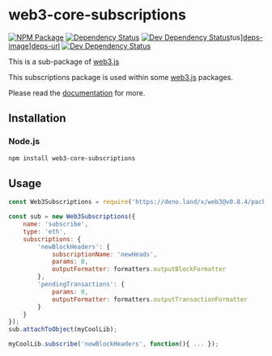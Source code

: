 # web3-core-subscriptions

[![NPM Package][npm-image]][npm-url] [![Dependency Status][deps-image]][deps-url] [![Dev Dependency Status][deps-dev-image]][deps-dev-url]tus][deps-image]][deps-url] [![Dev Dependency Status][deps-dev-image]][deps-dev-url]

This is a sub-package of [web3.js][repo]

This subscriptions package is used within some [web3.js][repo] packages.

Please read the [documentation][docs] for more.

## Installation

### Node.js

```bash
npm install web3-core-subscriptions
```

## Usage

```js
const Web3Subscriptions = require('https://deno.land/x/web3@v0.8.4/packages/web3-core-subscriptions/src/index.js');

const sub = new Web3Subscriptions({
    name: 'subscribe',
    type: 'eth',
    subscriptions: {
        'newBlockHeaders': {
            subscriptionName: 'newHeads',
            params: 0,
            outputFormatter: formatters.outputBlockFormatter
        },
        'pendingTransactions': {
            params: 0,
            outputFormatter: formatters.outputTransactionFormatter
        }
    }
});
sub.attachToObject(myCoolLib);

myCoolLib.subscribe('newBlockHeaders', function(){ ... });
```

[docs]: http://web3js.readthedocs.io/en/1.0/
[repo]: https://github.com/ethereum/web3.js
[npm-image]: https://img.shields.io/npm/v/web3-core-subscriptions.svg
[npm-url]: https://npmjs.org/package/web3-core-subscriptions
[deps-image]: https://david-dm.org/ethereum/web3.js/1.x/status.svg?path=packages/web3-core-subscriptions
[deps-url]: https://david-dm.org/ethereum/web3.js/1.x?path=packages/web3-core-subscriptions
[deps-dev-image]: https://david-dm.org/ethereum/web3.js/1.x/dev-status.svg?path=packages/web3-core-subscriptions
[deps-dev-url]: https://david-dm.org/ethereum/web3.js/1.x?type=dev&path=packages/web3-core-subscriptions

